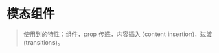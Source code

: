 # 模态组件

> 使用到的特性：组件，prop 传递，内容插入 (content insertion)，过渡 (transitions)。

<common-codepen-snippet title="Vue 3 Modal Component" slug="mdPoyvv" tab="js,result" />
